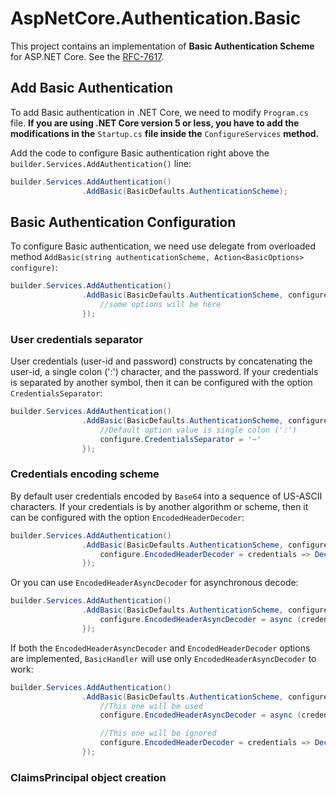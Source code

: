 # AspNetCore.Authentication.Basic

This project contains an implementation of **Basic Authentication Scheme** for ASP.NET Core. See the [RFC-7617](https://www.ietf.org/rfc/rfc7617.txt).

## Add Basic Authentication

To add Basic authentication in .NET Core, we need to modify `Program.cs` file. **If you are using .NET Core version 5 or less, you have to add the modifications in the** `Startup.cs` **file inside the** `ConfigureServices` **method.**

Add the code to configure Basic authentication right above the `builder.Services.AddAuthentication()` line:

```c#
builder.Services.AddAuthentication()
                .AddBasic(BasicDefaults.AuthenticationScheme);
```

## Basic Authentication Configuration

To configure Basic authentication, we need use delegate from overloaded method `AddBasic(string authenticationScheme, Action<BasicOptions> configure)`:

```c#
builder.Services.AddAuthentication()
                .AddBasic(BasicDefaults.AuthenticationScheme, configure => {
                    //some options will be here
                });
```


### User credentials separator
User credentials (user-id and password) constructs by concatenating the user-id, a single colon (':') character, and the password.
If your credentials is separated by another symbol, then it can be configured with the option `CredentialsSeparator`:

```c#
builder.Services.AddAuthentication()
                .AddBasic(BasicDefaults.AuthenticationScheme, configure => {
                    //Default option value is single colon (':')
                    configure.CredentialsSeparator = '~'
                });
```


### Credentials encoding scheme
By default user credentials encoded by `Base64` into a sequence of US-ASCII characters.
If your credentials is by another algorithm or scheme, then it can be configured with the option `EncodedHeaderDecoder`:

```c#
builder.Services.AddAuthentication()
                .AddBasic(BasicDefaults.AuthenticationScheme, configure => {
                    configure.EncodedHeaderDecoder = credentials => DecodeCretentialsToString(credentials);
                });
```
Or you can use `EncodedHeaderAsyncDecoder` for asynchronous decode:
```c#
builder.Services.AddAuthentication()
                .AddBasic(BasicDefaults.AuthenticationScheme, configure => {
                    configure.EncodedHeaderAsyncDecoder = async (credentials, cancellationToken) => await DecodeCretentialsToStringAsync(credentials, cancellationToken);
                });
```
If both the `EncodedHeaderAsyncDecoder` and `EncodedHeaderDecoder` options are implemented, `BasicHandler` will use only `EncodedHeaderAsyncDecoder` to work:
```c#
builder.Services.AddAuthentication()
                .AddBasic(BasicDefaults.AuthenticationScheme, configure => {
                    //This one will be used
                    configure.EncodedHeaderAsyncDecoder = async (credentials, cancellationToken) => await DecodeCretentialsToStringAsync(credentials, cancellationToken);

                    //This one will be ignored
                    configure.EncodedHeaderDecoder = credentials => DecodeCretentialsToString(credentials);
                });
```


### ClaimsPrincipal object creation

